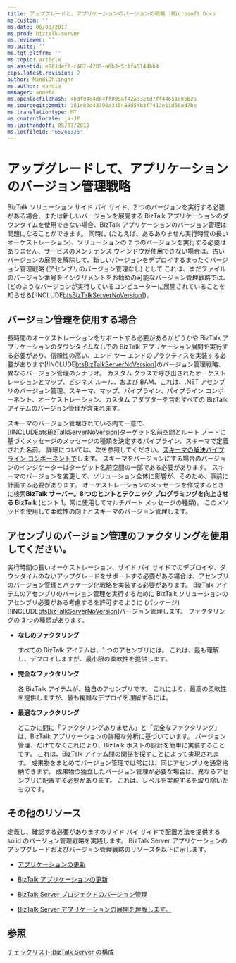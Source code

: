 ```yaml
---
title: アップグレードと、アプリケーションのバージョンの戦略 |Microsoft Docs
ms.custom: ''
ms.date: 06/08/2017
ms.prod: biztalk-server
ms.reviewer: ''
ms.suite: ''
ms.tgt_pltfrm: ''
ms.topic: article
ms.assetid: e881def2-c407-4205-a6b3-5c1fa5144bb4
caps.latest.revision: 2
author: MandiOhlinger
ms.author: mandia
manager: anneta
ms.openlocfilehash: 4bdf9484d04ff895af42a3321d7ff44651c9bb26
ms.sourcegitcommit: 381e83d43796a345488d54b3f7413e11d56ad7be
ms.translationtype: MT
ms.contentlocale: ja-JP
ms.lasthandoff: 05/07/2019
ms.locfileid: "65261325"
---
```

# <a name="upgrading-and-versioning-strategies-for-applications"></a>アップグレードして、アプリケーションのバージョン管理戦略
BizTalk ソリューション サイド バイ サイド、2 つのバージョンを実行する必要がある場合、または新しいバージョンを展開する BizTalk アプリケーションのダウンタイムを使用できない場合、BizTalk アプリケーションのバージョン管理は問題になることができます。 同時に (たとえば、あるありません実行時間の長いオーケストレーション)、ソリューションの 2 つのバージョンを実行する必要はありません、サービスのメンテナンス ウィンドウが使用できない場合は、古いバージョンの展開を解除して、新しいバージョンをデプロイするまったくバージョン管理戦略 (アセンブリのバージョン管理なし) として これは、まだファイルのバージョン番号をインクリメントをお勧めの可能なバージョン管理戦略では、(どのようなバージョンが実行しているコンピューターに展開されていることを知らせる[!INCLUDE[btsBizTalkServerNoVersion](../includes/btsbiztalkservernoversion-md.md)])。  
  
## <a name="when-to-use-versioning"></a>バージョン管理を使用する場合  
 長時間のオーケストレーションをサポートする必要があるかどうかや BizTalk アプリケーションのダウンタイムなしでの BizTalk アプリケーション展開を実行する必要があり、信頼性の高い、エンド ツー エンドのプラクティスを実装する必要があります[!INCLUDE[btsBizTalkServerNoVersion](../includes/btsbiztalkservernoversion-md.md)]のバージョン管理戦略、異なるバージョン管理のシナリオ。 カスタム クラスで呼び出されたオーケストレーションとマップ、ビジネス ルール、および BAM、これは、.NET アセンブリのバージョン管理、スキーマ、マップ、パイプライン、パイプライン コンポーネント、オーケストレーション、カスタム アダプターを含むすべての BizTalk アイテムのバージョン管理が含まれます。  
  
 スキーマのバージョン管理されている内で一意で、[!INCLUDE[btsBizTalkServerNoVersion](../includes/btsbiztalkservernoversion-md.md)]ターゲット名前空間とルート ノードに基づくメッセージのメッセージの種類を決定するパイプライン、スキーマで定義された名前。 詳細については、次を参照してください。[スキーマの解決パイプライン コンポーネントで](../core/schema-resolution-in-pipeline-components.md)します。 スキーマをバージョンにする場合のバージョンのインジケーターはターゲット名前空間の一部である必要があります。 スキーマのバージョンを変更して、ソリューション全体に影響が、そのため、事前に計画する必要があります。 オーケストレーションのメッセージを作成するときに検索**BizTalk サーバー。8 つのヒントとテクニック プログラミングを向上させる BizTalk** (ヒント 1。常に使用してマルチパート メッセージの種類)。 このメソッドを使用して柔軟性の向上とスキーマのバージョン管理します。  
  
## <a name="using-factoring-for-assembly-versioning"></a>アセンブリのバージョン管理のファクタリングを使用してください。  
 実行時間の長いオーケストレーション、サイド バイ サイドでのデプロイや、ダウンタイムのないアップグレードをサポートする必要がある場合は、アセンブリのバージョン管理とパッケージ化戦略を実装する必要があります。 BizTalk アイテムのアセンブリのバージョン管理を実行するために BizTalk ソリューションのアセンブリ必要がある考慮するを許可するように (パッケージ)[!INCLUDE[btsBizTalkServerNoVersion](../includes/btsbiztalkservernoversion-md.md)]バージョン管理します。  ファクタリングの 3 つの種類があります。  
  
-   **なしのファクタリング**  
  
     すべての BizTalk アイテムは、1 つのアセンブリには。 これは、最も理解し、デプロイしますが、最小限の柔軟性を提供します。  
  
-   **完全なファクタリング**  
  
     各 BizTalk アイテムが、独自のアセンブリです。 これにより、最高の柔軟性を提供しますが、最も複雑なデプロイを理解するには。  
  
-   **最適なファクタリング**  
  
     どこかに間に「ファクタリングありません」と「完全なファクタリング」は、BizTalk アプリケーションの詳細な分析に基づいています。 バージョン管理、だけでなくこれにより、BizTalk ホストの設計を簡単に実装することです。 これは、BizTalk アイテム間の関係を探すことによって実現されます。 成果物をまとめてバージョン管理では常には、同じアセンブリを通常格納できます。 成果物の独立したバージョン管理が必要な場合は、異なるアセンブリに配置する必要があります。 これは、レベルを実現するを取り除いたものです。  
  
## <a name="additional-resources"></a>その他のリソース  
  
 定義し、確認する必要がありますのサイド バイ サイドで配置方法を提供する solid のバージョン管理戦略を実践します。 BizTalk Server アプリケーションのアップグレードおよびバージョン管理戦略のリソースを以下に示します。  
  
-   [アプリケーションの更新](../technical-guides/updating-an-application.md)  
  
-   [BizTalk アプリケーションの更新](../core/updating-biztalk-applications.md)
  
-   [BizTalk Server プロジェクトのバージョン管理](../core/biztalk-server-project-versioning.md)  
  
-   [BizTalk Server アプリケーションの展開を理解します。](../core/understanding-biztalk-application-deployment-and-management.md)


  
## <a name="see-also"></a>参照  
 [チェックリスト:BizTalk Server の構成](../technical-guides/checklist-configuring-biztalk-server.md)
